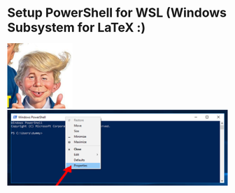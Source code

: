 # Setup PowerShell for WSL (Windows Subsystem for LaTeX :)

<img src="pictures/aen.jpg" width="150">

<img src="pictures/ps01-prop.png" width="800">
